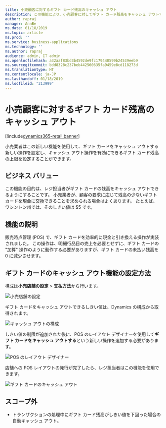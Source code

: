```yaml
---
title: 小売顧客に対するギフト カード残高のキャッシュ アウト
description: この機能により、小売顧客に対してギフト カード残高をキャッシュ アウトできるようになります。
author: rapraj
manager: AnnBe
ms.date: 01/18/2019
ms.topic: article
ms.prod: ''
ms.service: business-applications
ms.technology: ''
ms.author: rapraj
audience: admin, IT admin
ms.openlocfilehash: a32aaf83bd3b4592de9fc179440599b24539eeb9
ms.sourcegitcommit: bdd8328c237beb442560635fa9459e8cd118273d
ms.translationtype: HT
ms.contentlocale: ja-JP
ms.lasthandoff: 01/18/2019
ms.locfileid: "213999"
---
```

# <a name="cash-out-gift-card-balance-for-a-retail-customer"></a>小売顧客に対するギフト カード残高のキャッシュ アウト


[!include[dynamics365-retail banner](../includes/dynamics365-retail.md)]

小売業者はこの新しい機能を使用して、ギフト カードをキャッシュ アウトする新しい操作を設定し、キャッシュ アウト操作を有効にできるギフト カード残高の上限を設定することができます。 

## <a name="business-value"></a>ビジネス バリュー
この機能の目的は、レジ担当者がギフト カードの残高をキャッシュ アウトできるようにすることです。 小売業者が、顧客の要求に応じて残高の少ないギフト カードを現金に交換できることを求められる場合はよくあります。 たとえば、ワシントン州では、そのしきい値は $5 です。 

## <a name="feature-description"></a>機能の説明
販売時点管理 (POS) で、ギフト カードを効率的に現金と引き換える操作が実装されました。 この操作は、明細行品目の売上を必要とせずに、ギフト カードの "加算" 操作のように動作する必要がありますが、ギフト カードの未払い残高を 0 に減少させます。  

## <a name="how-to-set-up-the-gift-card-cashout-feature"></a>ギフト カードのキャッシュ アウト機能の設定方法

構成は**小売店舗の設定** \> **支払方法**から行います。

![小売店舗の設定](../../media/NoReceiptReturns1.png "小売店舗の設定") 

ギフト カードをキャッシュ アウトできるしきい値は、Dynamics の構成から取得されます。

![キャッシュ アウトの構成](../../media/GiftCardCashout01.png "ギフト カードのキャッシュ アウトの構成") 

しきい値の制限が追加された後に、POS のレイアウト デザイナーを使用して**ギフト カードをキャッシュ アウトする**という新しい操作を追加する必要があります。

![POS のレイアウト デザイナー](../../media/GiftCardCashout02.png "POS のレイアウト デザイナー") 

店舗への POS レイアウトの発行が完了したら、レジ担当者はこの機能を使用できます。 

![ギフト カードのキャッシュ アウト](../../media/GiftCardCashout03.png "ギフト カードのキャッシュ アウト") 

## <a name="out-of-scope"></a>スコープ外
- トランザクションの処理中にギフト カード残高がしきい値を下回った場合の自動キャッシュ アウト。 

